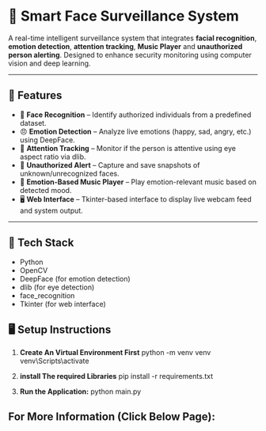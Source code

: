# 🧠 Smart Face Surveillance System

A real-time intelligent surveillance system that integrates **facial recognition**, **emotion detection**, **attention tracking**, **Music Player** and **unauthorized person alerting**. Designed to enhance security monitoring using computer vision and deep learning.

---

## 🚀 Features

- 👤 **Face Recognition** – Identify authorized individuals from a predefined dataset.
- 😠 **Emotion Detection** – Analyze live emotions (happy, sad, angry, etc.) using DeepFace.
- 👀 **Attention Tracking** – Monitor if the person is attentive using eye aspect ratio via dlib.
- 🚨 **Unauthorized Alert** – Capture and save snapshots of unknown/unrecognized faces.
- 🎵 **Emotion-Based Music Player** – Play emotion-relevant music based on detected mood.
- 🖥️ **Web Interface** – Tkinter-based interface to display live webcam feed and system output.

---

## 🧰 Tech Stack

- Python
- OpenCV
- DeepFace (for emotion detection)
- dlib (for eye detection)
- face_recognition
- Tkinter (for web interface)

## 🖥️ Setup Instructions

1. **Create An Virtual Environment First**
python -m venv venv
venv\Scripts\activate    

2. **install The required Libraries**
pip install -r requirements.txt

3.  **Run the Application:**
python main.py

## For More Information (Click Below Page):

